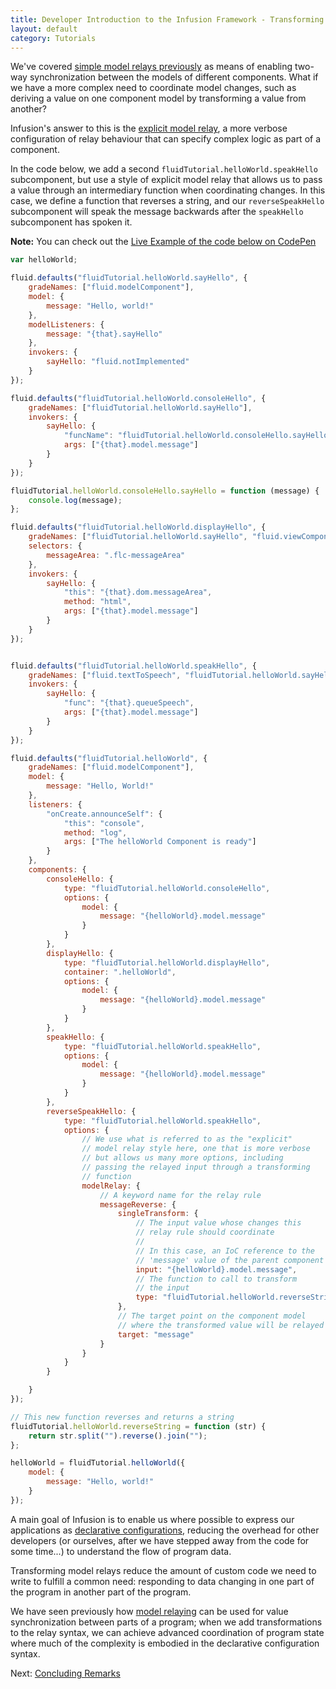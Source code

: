 ```yaml
---
title: Developer Introduction to the Infusion Framework - Transforming Model Relays
layout: default
category: Tutorials
---
```


We've covered [simple model relays
previously](DeveloperIntroductionToInfusionFramework-SubcomponentsAndModelRelaying.md) as means of enabling two-way
synchronization between the models of different components. What if we have a more complex need to coordinate model
changes, such as deriving a value on one component model by transforming a value from another?

Infusion's answer to this is the [explicit model relay](../ModelRelay.md#explicit-model-relay-style), a more verbose
configuration of relay behaviour that can specify complex logic as part of a component.

In the code below, we add a second `fluidTutorial.helloWorld.speakHello` subcomponent, but use a style of explicit model
relay that allows us to pass a value through an intermediary function when coordinating changes. In this case, we define
a function that reverses a string, and our `reverseSpeakHello` subcomponent will speak the message backwards after the
`speakHello` subcomponent has spoken it.

<div class="infusion-docs-note"><strong>Note:</strong> You can check out the <a
href="http://codepen.io/waharnum/pen/gWGQyN?editors=1111">Live Example of the code below on CodePen</a></div>

```javascript
var helloWorld;

fluid.defaults("fluidTutorial.helloWorld.sayHello", {
    gradeNames: ["fluid.modelComponent"],
    model: {
        message: "Hello, world!"
    },
    modelListeners: {
        message: "{that}.sayHello"
    },
    invokers: {
        sayHello: "fluid.notImplemented"
    }
});

fluid.defaults("fluidTutorial.helloWorld.consoleHello", {
    gradeNames: ["fluidTutorial.helloWorld.sayHello"],
    invokers: {
        sayHello: {
            "funcName": "fluidTutorial.helloWorld.consoleHello.sayHello",
            args: ["{that}.model.message"]
        }
    }
});

fluidTutorial.helloWorld.consoleHello.sayHello = function (message) {
    console.log(message);
};

fluid.defaults("fluidTutorial.helloWorld.displayHello", {
    gradeNames: ["fluidTutorial.helloWorld.sayHello", "fluid.viewComponent"],
    selectors: {
        messageArea: ".flc-messageArea"
    },
    invokers: {
        sayHello: {
            "this": "{that}.dom.messageArea",
            method: "html",
            args: ["{that}.model.message"]
        }
    }
});


fluid.defaults("fluidTutorial.helloWorld.speakHello", {
    gradeNames: ["fluid.textToSpeech", "fluidTutorial.helloWorld.sayHello"],
    invokers: {
        sayHello: {
            "func": "{that}.queueSpeech",
            args: ["{that}.model.message"]
        }
    }
});

fluid.defaults("fluidTutorial.helloWorld", {
    gradeNames: ["fluid.modelComponent"],
    model: {
        message: "Hello, World!"
    },
    listeners: {
        "onCreate.announceSelf": {
            "this": "console",
            method: "log",
            args: ["The helloWorld Component is ready"]
        }
    },
    components: {
        consoleHello: {
            type: "fluidTutorial.helloWorld.consoleHello",
            options: {
                model: {
                    message: "{helloWorld}.model.message"
                }
            }
        },
        displayHello: {
            type: "fluidTutorial.helloWorld.displayHello",
            container: ".helloWorld",
            options: {
                model: {
                    message: "{helloWorld}.model.message"
                }
            }
        },
        speakHello: {
            type: "fluidTutorial.helloWorld.speakHello",
            options: {
                model: {
                    message: "{helloWorld}.model.message"
                }
            }
        },
        reverseSpeakHello: {
            type: "fluidTutorial.helloWorld.speakHello",
            options: {
                // We use what is referred to as the "explicit"
                // model relay style here, one that is more verbose
                // but allows us many more options, including
                // passing the relayed input through a transforming
                // function
                modelRelay: {
                    // A keyword name for the relay rule
                    messageReverse: {
                        singleTransform: {
                            // The input value whose changes this
                            // relay rule should coordinate
                            //
                            // In this case, an IoC reference to the
                            // 'message' value of the parent component
                            input: "{helloWorld}.model.message",
                            // The function to call to transform
                            // the input
                            type: "fluidTutorial.helloWorld.reverseString"
                        },
                        // The target point on the component model
                        // where the transformed value will be relayed
                        target: "message"
                    }
                }
            }
        }

    }
});

// This new function reverses and returns a string
fluidTutorial.helloWorld.reverseString = function (str) {
    return str.split("").reverse().join("");
};

helloWorld = fluidTutorial.helloWorld({
    model: {
        message: "Hello, world!"
    }
});
```

A main goal of Infusion is to enable us where possible to express our applications as [declarative
configurations](../FrameworkConcepts.md#declarative-configuration), reducing the overhead for other developers (or
ourselves, after we have stepped away from the code for some time...) to understand the flow of program data.

Transforming model relays reduce the amount of custom code we need to write to fulfill a common need: responding to data
changing in one part of the program in another part of the program.

We have seen previously how [model relaying](DeveloperIntroductionToInfusionFramework-SubcomponentsAndModelRelaying.md)
can be used for value synchronization between parts of a program; when we add transformations to the relay syntax, we
can achieve advanced coordination of program state where much of the complexity is embodied in the declarative
configuration syntax.

Next: [Concluding Remarks](DeveloperIntroductionToInfusionFramework-ConcludingRemarks.md)
